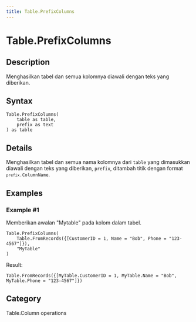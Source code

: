 ```yaml
---
title: Table.PrefixColumns
---
```


# Table.PrefixColumns


## Description

Menghasilkan tabel dan semua kolomnya diawali dengan teks yang diberikan.


## Syntax

```powerquery
Table.PrefixColumns(
    table as table,
    prefix as text
) as table
```


## Details

Menghasilkan tabel dan semua nama kolomnya dari <code>table</code> yang dimasukkan diawali dengan teks yang diberikan, <code>prefix</code>, ditambah titik dengan format <code><code>prefix</code>.ColumnName</code>.


## Examples

### Example #1 
Memberikan awalan &#34;Mytable&#34; pada kolom dalam tabel.
```powerquery
Table.PrefixColumns(
    Table.FromRecords({[CustomerID = 1, Name = "Bob", Phone = "123-4567"]}),
    "MyTable"
)
```

Result: 
```powerquery
Table.FromRecords({[MyTable.CustomerID = 1, MyTable.Name = "Bob", MyTable.Phone = "123-4567"]})
```




## Category
Table.Column operations
